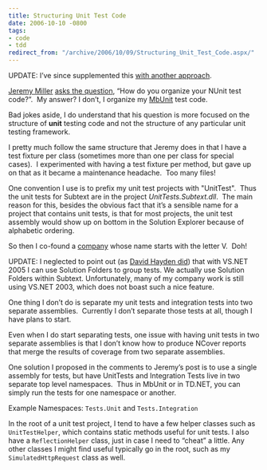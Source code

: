 ```yaml
---
title: Structuring Unit Test Code
date: 2006-10-10 -0800
tags:
- code
- tdd
redirect_from: "/archive/2006/10/09/Structuring_Unit_Test_Code.aspx/"
---
```


UPDATE: I’ve since supplemented this [with another
approach](https://haacked.com/archive/2012/01/01/structuring-unit-tests.aspx "Structuring unit tests").

[Jeremy
Miller](http://codebetter.com/blogs/jeremy.miller/ "The Shade Tree Developer")
[asks the
question](http://codebetter.com/blogs/jeremy.miller/archive/2006/10/07/Week-1-Questions_3A00_--How-do-you-organize-your-NUnit-test-code_3F00_.aspx "Organizing Unit Test Code"),
“How do you organize your NUnit test code?”.  My answer? I don’t,
I organize my [MbUnit](http://mbunit.com/ "MbUnit") test code.

Bad jokes aside, I do understand that his question is more focused on
the structure of **unit** testing code and not the structure of
any particular unit testing framework.

I pretty much follow the same structure that Jeremy does in that I have
a test fixture per class (sometimes more than one per class for special
cases).  I experimented with having a test fixture per method, but gave
up on that as it became a maintenance headache.  Too many files!

One convention I use is to prefix my unit test projects with
"UnitTest".  Thus the unit tests for
Subtext are in
the project *UnitTests.Subtext.dll*.  The main reason for this, besides
the obvious fact that it’s a sensible name for a project that contains
unit tests, is that for most projects, the unit test assembly would show
up on bottom in the Solution Explorer because of alphabetic ordering.

So then I co-found a [company](http://veloc-it.com/ "VelocIT") whose
name starts with the letter V.  Doh!

UPDATE: I neglected to point out (as [David Hayden
did](http://codebetter.com/blogs/david.hayden/archive/2006/10/11/Organizing-Unit-Tests-and-Projects-With-Solution-Folders.aspx "Solution Folders"))
that with VS.NET 2005 I can use Solution Folders to group tests. We
actually use Solution Folders within Subtext. Unfortunately, many of my
company work is still using VS.NET 2003, which does not boast such a
nice feature.

One thing I don’t do is separate my unit tests and integration tests
into two separate assemblies.  Currently I don’t separate those tests at
all, though I have plans to start. 

Even when I do start separating tests, one issue with having unit tests
in two separate assemblies is that I don’t know how to produce NCover
reports that merge the results of coverage from two separate assemblies.

One solution I proposed in the comments to Jeremy’s post is to use a
single assembly for tests, but have UnitTests and Integration Tests live
in two separate top level namespaces.  Thus in MbUnit or in TD.NET, you
can simply run the tests for one namespace or another.

Example Namespaces: `Tests.Unit` and `Tests.Integration`

In the root of a unit test project, I tend to have a few helper classes
such as `UnitTestHelper`, which contains static methods useful for unit
tests. I also have a `ReflectionHelper` class, just in case I need to
“cheat” a little. Any other classes I might find useful typically go in
the root, such as my `SimulatedHttpRequest` class as well.



